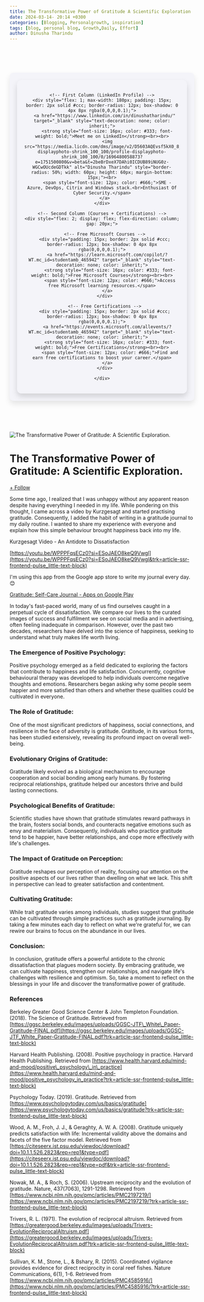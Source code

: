 ```yaml
---
title: The Transformative Power of Gratitude A Scientific Exploration
date: 2024-03-14- 20:14 +0300
categories: [Blogging, Personalgrowth, inspiration]
tags: [blog, personal blog, Growth,Daily, Effort]
author: Dinusha Tharindu
---
```

<!-- Space between Posts -->
<div style="height: 50px;"></div> <!-- This creates space -->

<div style="margin: 20px auto; padding: 20px; max-width: 900px; background: #f4f4f9; border-radius: 10px; box-shadow: 0 8px 16px rgba(0, 0, 0, 0.1);">

  <div style="display: flex; justify-content: center; align-items: flex-start; text-align: center; gap: 25px; padding: 20px; border-radius: 12px; box-shadow: 0 8px 16px rgba(0,0,0,0.15);">
  
    <!-- First Column (LinkedIn Profile) -->
    <div style="flex: 1; max-width: 180px; padding: 15px; border: 2px solid #ccc; border-radius: 12px; box-shadow: 0 4px 8px rgba(0,0,0,0.1);">
      <a href="https://www.linkedin.com/in/dinushatharindu/" target="_blank" style="text-decoration: none; color: inherit;">
        <strong style="font-size: 16px; color: #333; font-weight: bold;">Meet me on LinkedIn</strong><br><br>
        <img src="https://media.licdn.com/dms/image/v2/D5603AQEvsf5kX0_8jw/profile-displayphoto-shrink_100_100/profile-displayphoto-shrink_100_100/0/1696480058873?e=1751500800&v=beta&t=2beBrDxeX7DAhi0ICDUB89iNUG0z-WGCwOUcdeGDTkk" alt="Dinusha Tharindu" style="border-radius: 50%; width: 60px; height: 60px; margin-bottom: 15px;"><br>
        <span style="font-size: 12px; color: #666;">SME - Azure, DevOps, Citrix and Windows stack.<br>Enthusiast Of Cyber Security.</span>
      </a>
    </div>

    <!-- Second Column (Courses + Certifications) -->
    <div style="flex: 2; display: flex; flex-direction: column; gap: 20px;">
  
      <!-- Free Microsoft Courses -->
      <div style="padding: 15px; border: 2px solid #ccc; border-radius: 12px; box-shadow: 0 4px 8px rgba(0,0,0,0.1);">
        <a href="https://learn.microsoft.com/copilot/?WT.mc_id=studentamb_465942" target="_blank" style="text-decoration: none; color: inherit;">
          <strong style="font-size: 16px; color: #333; font-weight: bold;">Free Microsoft Courses</strong><br><br>
          <span style="font-size: 12px; color: #666;">Access free Microsoft learning resources.</span>
        </a>
      </div>
  
      <!-- Free Certifications -->
      <div style="padding: 15px; border: 2px solid #ccc; border-radius: 12px; box-shadow: 0 4px 8px rgba(0,0,0,0.1);">
        <a href="https://events.microsoft.com/allevents/?WT.mc_id=studentamb_465942" target="_blank" style="text-decoration: none; color: inherit;">
          <strong style="font-size: 16px; color: #333; font-weight: bold;">Free Certifications</strong><br><br>
          <span style="font-size: 12px; color: #666;">Find and earn free certifications to boost your career.</span>
        </a>
      </div>
  
    </div>

  </div>

</div>

<!-- Space between Posts -->
<div style="height: 50px;"></div> <!-- This creates space -->


![The Transformative Power of Gratitude: A Scientific Exploration.](https://media.licdn.com/dms/image/D5612AQHdIlqL9N__8g/article-cover_image-shrink_600_2000/0/1710425425219?e=2147483647&v=beta&t=Y4LEoVBt1bfifNhbWdPYI1IUIclIp4ljE4HqySE3M90)

The Transformative Power of Gratitude: A Scientific Exploration.
================================================================

[\+ Follow](https://www.linkedin.com/signup/cold-join?session_redirect=%2Fpulse%2Ftransformative-power-gratitude-scientific-exploration-tharindu-q3x8c%2F%3FtrackingId%3DoceyQdL%252FRvu%252BkrP8cn208g%253D%253D&trk=article-ssr-frontend-pulse_publisher-author-card)

  

Some time ago, I realized that I was unhappy without any apparent reason despite having everything I needed in my life. While pondering on this thought, I came across a video by Kurzgesagt and started practising gratitude. Consequently, I added the habit of writing in a gratitude journal to my daily routine. I wanted to share my experience with everyone and explain how this simple behaviour brought happiness back into my life.

Kurzgesagt Video - An Antidote to Dissatisfaction

[https://youtu.be/WPPPFqsECz0?si=ESoJAEO8keQ9Vwgl](https://youtu.be/WPPPFqsECz0?si=ESoJAEO8keQ9Vwgl&trk=article-ssr-frontend-pulse_little-text-block)

I'm using this app from the Google app store to write my journal every day.😊

[Gratitude: Self-Care Journal - Apps on Google Play](https://play.google.com/store/apps/details?id=com.northstar.gratitude&hl=en&gl=US&pli=1&trk=article-ssr-frontend-pulse_little-text-block)

In today's fast-paced world, many of us find ourselves caught in a perpetual cycle of dissatisfaction. We compare our lives to the curated images of success and fulfilment we see on social media and in advertising, often feeling inadequate in comparison. However, over the past two decades, researchers have delved into the science of happiness, seeking to understand what truly makes life worth living.

### The Emergence of Positive Psychology:

Positive psychology emerged as a field dedicated to exploring the factors that contribute to happiness and life satisfaction. Concurrently, cognitive behavioural therapy was developed to help individuals overcome negative thoughts and emotions. Researchers began asking why some people seem happier and more satisfied than others and whether these qualities could be cultivated in everyone.

### The Role of Gratitude:

One of the most significant predictors of happiness, social connections, and resilience in the face of adversity is gratitude. Gratitude, in its various forms, has been studied extensively, revealing its profound impact on overall well-being.

### Evolutionary Origins of Gratitude:

Gratitude likely evolved as a biological mechanism to encourage cooperation and social bonding among early humans. By fostering reciprocal relationships, gratitude helped our ancestors thrive and build lasting connections.

### Psychological Benefits of Gratitude:

Scientific studies have shown that gratitude stimulates reward pathways in the brain, fosters social bonds, and counteracts negative emotions such as envy and materialism. Consequently, individuals who practice gratitude tend to be happier, have better relationships, and cope more effectively with life's challenges.

### The Impact of Gratitude on Perception:

Gratitude reshapes our perception of reality, focusing our attention on the positive aspects of our lives rather than dwelling on what we lack. This shift in perspective can lead to greater satisfaction and contentment.

### Cultivating Gratitude:

While trait gratitude varies among individuals, studies suggest that gratitude can be cultivated through simple practices such as gratitude journaling. By taking a few minutes each day to reflect on what we're grateful for, we can rewire our brains to focus on the abundance in our lives.

### Conclusion:

In conclusion, gratitude offers a powerful antidote to the chronic dissatisfaction that plagues modern society. By embracing gratitude, we can cultivate happiness, strengthen our relationships, and navigate life's challenges with resilience and optimism. So, take a moment to reflect on the blessings in your life and discover the transformative power of gratitude.

  

### References

Berkeley Greater Good Science Center & John Templeton Foundation. (2018). The Science of Gratitude. Retrieved from [https://ggsc.berkeley.edu/images/uploads/GGSC-JTF\_White\_Paper-Gratitude-FINAL.pdf](https://ggsc.berkeley.edu/images/uploads/GGSC-JTF_White_Paper-Gratitude-FINAL.pdf?trk=article-ssr-frontend-pulse_little-text-block)

Harvard Health Publishing. (2008). Positive psychology in practice. Harvard Health Publishing. Retrieved from [https://www.health.harvard.edu/mind-and-mood/positive\_psychology\_in\_practice](https://www.health.harvard.edu/mind-and-mood/positive_psychology_in_practice?trk=article-ssr-frontend-pulse_little-text-block)

Psychology Today. (2019). Gratitude. Retrieved from [https://www.psychologytoday.com/us/basics/gratitude](https://www.psychologytoday.com/us/basics/gratitude?trk=article-ssr-frontend-pulse_little-text-block)

Wood, A. M., Froh, J. J., & Geraghty, A. W. A. (2008). Gratitude uniquely predicts satisfaction with life: Incremental validity above the domains and facets of the five factor model. Retrieved from [https://citeseerx.ist.psu.edu/viewdoc/download?doi=10.1.1.526.2823&rep=rep1&type=pdf](https://citeseerx.ist.psu.edu/viewdoc/download?doi=10.1.1.526.2823&rep=rep1&type=pdf&trk=article-ssr-frontend-pulse_little-text-block)

Nowak, M. A., & Roch, S. (2006). Upstream reciprocity and the evolution of gratitude. Nature, 437(7063), 1291-1298. Retrieved from [https://www.ncbi.nlm.nih.gov/pmc/articles/PMC2197219/](https://www.ncbi.nlm.nih.gov/pmc/articles/PMC2197219/?trk=article-ssr-frontend-pulse_little-text-block)

Trivers, R. L. (1971). The evolution of reciprocal altruism. Retrieved from [https://greatergood.berkeley.edu/images/uploads/Trivers-EvolutionReciprocalAltruism.pdf](https://greatergood.berkeley.edu/images/uploads/Trivers-EvolutionReciprocalAltruism.pdf?trk=article-ssr-frontend-pulse_little-text-block)

Sullivan, K. M., Stone, L., & Bshary, R. (2015). Coordinated vigilance provides evidence for direct reciprocity in coral reef fishes. Nature Communications, 6(1), 1-6. Retrieved from [https://www.ncbi.nlm.nih.gov/pmc/articles/PMC4585916/](https://www.ncbi.nlm.nih.gov/pmc/articles/PMC4585916/?trk=article-ssr-frontend-pulse_little-text-block)



